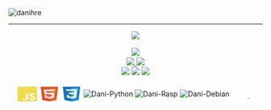 <img src="https://komarev.com/ghpvc/?username=danihre&label=Visitors&color=0078d4&style=flat-square" alt="danihre" />

----
<p align="center">
  <a href="https://git.io/typing-svg">
    <img src="https://readme-typing-svg.herokuapp.com?font=Fira+Code&size=22&pause=1000&background=FF000000&center=true&width=435&lines=Hi+%F0%9F%91%8B%F0%9F%8F%BB;This+is+Daniel+Henrique+%F0%9F%A7%92%F0%9F%8F%BB;Nice+to+meet+you!+%F0%9F%98%81">
  </a>
</p>
  
<div align="center">
<img src="https://i.pinimg.com/originals/1c/4f/ac/1c4facad627b098885aec6266b8c6c0e.gif">
<div>
  <a href="https://github.com/danihre">
  <img height="160em" src="https://github-readme-stats.vercel.app/api?username=danihre&show_icons=true&theme=dracula&include_all_commits=true&count_private=true"/>
  <img height="160em" src="https://github-readme-stats.vercel.app/api/top-langs/?username=danihre&layout=compact&langs_count=10&theme=dracula&hide=java"/>
  </div>

<div>
 <a href="https://discordapp.com/users/424187328051937292" target="_blank"><img src="https://img.shields.io/badge/Discord-7289DA?style=for-the-badge&logo=discord&logoColor=white" target="_blank"></a> 
  <a href = "mailto:henriqueevaldo@outlook.com"><img src="https://img.shields.io/badge/Microsoft_Outlook-0078D4?style=for-the-badge&logo=microsoft-outlook&logoColor=white" target="_blank"></a>
  <a href="https://www.linkedin.com/in/danielhre/" target="_blank"><img src="https://img.shields.io/badge/-LinkedIn-%230077B5?style=for-the-badge&logo=linkedin&logoColor=white" target="_blank"></a>
 </div>
 
<div style="display: inline_block"><br>
  <img align="center" alt="Dani-Js" height="30" width="40" src="https://raw.githubusercontent.com/devicons/devicon/master/icons/javascript/javascript-plain.svg">
  <img align="center" alt="Dani-HTML" height="30" width="40" src="https://raw.githubusercontent.com/devicons/devicon/master/icons/html5/html5-original.svg">
  <img align="center" alt="Dani-CSS" height="30" width="40" src="https://raw.githubusercontent.com/devicons/devicon/master/icons/css3/css3-original.svg">
  <img align="center" alt="Dani-Python" height="30" width="40" src="https://cdn.jsdelivr.net/gh/devicons/devicon/icons/python/python-original.svg">
  <img align="center" alt="Dani-Rasp" height="30" width="40" src="https://cdn.jsdelivr.net/gh/devicons/devicon/icons/raspberrypi/raspberrypi-original.svg">
  <img align="center" alt="Dani-Debian" height="30" width="40" src="https://cdn.jsdelivr.net/gh/devicons/devicon/icons/debian/debian-original.svg">
  <img align="center" alt="Dani-Shell" height="35" width="45" src="./assets/bash-original.svg">
  </div>

##
 </div>
  

